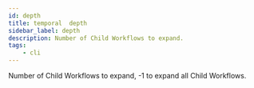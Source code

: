 ```yaml
---
id: depth
title: temporal  depth
sidebar_label: depth
description: Number of Child Workflows to expand.
tags:
    - cli
---
```


Number of Child Workflows to expand, -1 to expand all Child Workflows.
